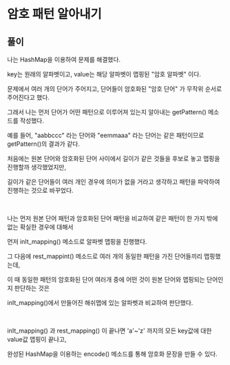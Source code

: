 # 암호 패턴 알아내기

## 풀이

나는 HashMap을 이용하여 문제를 해결했다.

key는 원래의 알파벳이고, value는 해당 알파벳이 맵핑된 "암호 알파벳" 이다.

문제에서 여러 개의 단어가 주어지고, 단어들이 암호화된 "암호 단어" 가 무작위 순서로 주어진다고 했다.

그래서 나는 먼저 단어가 어떤 패턴으로 이루어져 있는지 알아내는 getPattern() 메소드를 작성했다.

예를 들어, "aabbccc" 라는 단어와 "eemmaaa" 라는 단어는 같은 패턴이므로 getPattern()의 결과가 같다.

처음에는 원본 단어와 암호화된 단어 사이에서 길이가 같은 것들을 후보로 놓고 맵핑을 진행할까 생각했었지만,

길이가 같은 단어들이 여러 개인 경우에 의미가 없을 거라고 생각하고 패턴을 파악하여 진행하는 것으로 바꾸었다.

<br>

나는 먼저 원본 단어 패턴과 암호화된 단어 패턴을 비교하여 같은 패턴이 한 가지 밖에 없는 확실한 경우에 대해서

먼저 inIt_mapping() 메소드로 알파벳 맵핑을 진행했다.

그 다음에 rest_mappint() 메소드로 여러 개의 동일한 패턴을 가진 단어들끼리 맵핑했는데,

이 때 동일한 패턴의 암호화된 단어 여러개 중에 어떤 것이 원본 단어와 맵핑되는 단어인지 판단하는 것은

inIt_mapping()에서 만들어진 해쉬맵에 있는 알파벳과 비교하여 판단했다.

<br>

inIt_mapping() 과 rest_mapping() 이 끝나면 'a'~'z' 까지의 모든 key값에 대한 value값 맵핑이 끝나고,

완성된 HashMap을 이용하는 encode() 메소드를 통해 암호화 문장을 만들 수 있다.